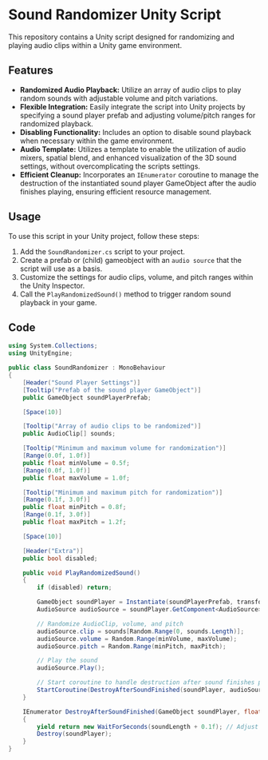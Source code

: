# Sound Randomizer Unity Script

This repository contains a Unity script designed for randomizing and playing audio clips within a Unity game environment.

## Features

- **Randomized Audio Playback:** Utilize an array of audio clips to play random sounds with adjustable volume and pitch variations.
- **Flexible Integration:** Easily integrate the script into Unity projects by specifying a sound player prefab and adjusting volume/pitch ranges for randomized playback.
- **Disabling Functionality:** Includes an option to disable sound playback when necessary within the game environment.
- **Audio Template:** Utilizes a template to enable the utilization of audio mixers, spatial blend, and enhanced visualization of the 3D sound settings, without overcomplicating the scripts settings.
- **Efficient Cleanup:** Incorporates an `IEnumerator` coroutine to manage the destruction of the instantiated sound player GameObject after the audio finishes playing, ensuring efficient resource management.

## Usage

To use this script in your Unity project, follow these steps:
1. Add the `SoundRandomizer.cs` script to your project.
2. Create a prefab or (child) gameobject with an `audio source` that the script will use as a basis.
3. Customize the settings for audio clips, volume, and pitch ranges within the Unity Inspector.
4. Call the `PlayRandomizedSound()` method to trigger random sound playback in your game.

## Code

```csharp
using System.Collections;
using UnityEngine;

public class SoundRandomizer : MonoBehaviour
{
    [Header("Sound Player Settings")]
    [Tooltip("Prefab of the sound player GameObject")]
    public GameObject soundPlayerPrefab;

    [Space(10)]

    [Tooltip("Array of audio clips to be randomized")]
    public AudioClip[] sounds;

    [Tooltip("Minimum and maximum volume for randomization")]
    [Range(0.0f, 1.0f)]
    public float minVolume = 0.5f;
    [Range(0.0f, 1.0f)]
    public float maxVolume = 1.0f;

    [Tooltip("Minimum and maximum pitch for randomization")]
    [Range(0.1f, 3.0f)]
    public float minPitch = 0.8f;
    [Range(0.1f, 3.0f)]
    public float maxPitch = 1.2f;

    [Space(10)]

    [Header("Extra")]
    public bool disabled;

    public void PlayRandomizedSound()
    {
        if (disabled) return;

        GameObject soundPlayer = Instantiate(soundPlayerPrefab, transform.position, Quaternion.identity);
        AudioSource audioSource = soundPlayer.GetComponent<AudioSource>();

        // Randomize AudioClip, volume, and pitch
        audioSource.clip = sounds[Random.Range(0, sounds.Length)];
        audioSource.volume = Random.Range(minVolume, maxVolume);
        audioSource.pitch = Random.Range(minPitch, maxPitch);

        // Play the sound
        audioSource.Play();

        // Start coroutine to handle destruction after sound finishes playing
        StartCoroutine(DestroyAfterSoundFinished(soundPlayer, audioSource.clip.length));
    }

    IEnumerator DestroyAfterSoundFinished(GameObject soundPlayer, float soundLength)
    {
        yield return new WaitForSeconds(soundLength + 0.1f); // Adjust delay if needed
        Destroy(soundPlayer);
    }
}
